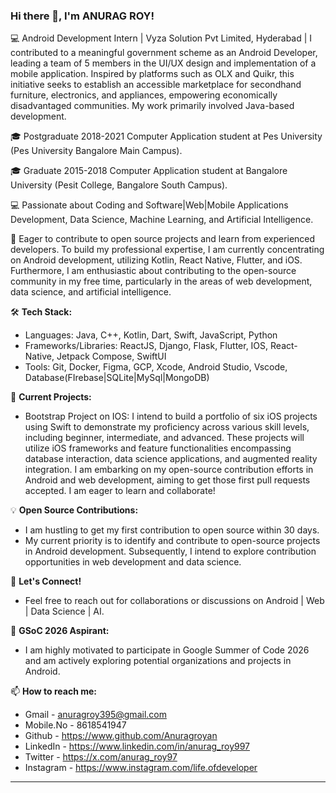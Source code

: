 ### Hi there 👋, I'm ANURAG ROY!

💻 Android Development Intern | Vyza Solution Pvt Limited, Hyderabad | I contributed to a meaningful government scheme as an Android Developer, leading a team of 5 members in the UI/UX design and implementation of a mobile application. Inspired by platforms such as OLX and Quikr, this initiative seeks to establish an accessible marketplace for secondhand furniture, electronics, and appliances, empowering economically disadvantaged communities. My work primarily involved Java-based development.

🎓 Postgraduate 2018-2021 Computer Application student at Pes University (Pes University Bangalore Main Campus).

🎓 Graduate 2015-2018 Computer Application student at Bangalore University (Pesit College, Bangalore South Campus).

💻 Passionate about Coding and Software|Web|Mobile Applications Development, Data Science, Machine Learning, and Artificial Intelligence.

🌱 Eager to contribute to open source projects and learn from experienced developers. To build my professional expertise, I am currently concentrating on Android development, utilizing Kotlin, React Native, Flutter, and iOS. Furthermore, I am enthusiastic about contributing to the open-source community in my free time, particularly in the areas of web development, data science, and artificial intelligence.

🛠️ **Tech Stack:**
- Languages: Java, C++, Kotlin, Dart, Swift, JavaScript, Python
- Frameworks/Libraries: ReactJS, Django, Flask, Flutter, IOS, React-Native, Jetpack Compose, SwiftUI
- Tools: Git, Docker, Figma, GCP, Xcode, Android Studio, Vscode, Database(FIrebase|SQLite|MySql|MongoDB)

🔭 **Current Projects:**

- Bootstrap Project on IOS: I intend to build a portfolio of six iOS projects using Swift to demonstrate my proficiency across various skill levels, including beginner, intermediate, and advanced. These projects will utilize iOS frameworks and feature functionalities encompassing database interaction, data science applications, and augmented reality integration.
I am embarking on my open-source contribution efforts in Android and web development, aiming to get those first pull requests accepted. I am eager to learn and collaborate!

💡 **Open Source Contributions:**
- I am hustling to get my first contribution to open source within 30 days.
- My current priority is to identify and contribute to open-source projects in Android development. Subsequently, I intend to explore contribution opportunities in web development and data science.
  
🤝 **Let's Connect!**
- Feel free to reach out for collaborations or discussions on Android | Web | Data Science | AI.

🥅 **GSoC 2026 Aspirant:**
- I am highly motivated to participate in Google Summer of Code 2026 and am actively exploring potential organizations and projects in Android.

📫 **How to reach me:**
- Gmail - anuragroy395@gmail.com
- Mobile.No - 8618541947
- Github - https://www.github.com/Anuragroyan
- LinkedIn - https://www.linkedin.com/in/anurag_roy997
- Twitter - https://x.com/anurag_roy97
- Instagram - https://www.instagram.com/life.ofdeveloper
  

---
